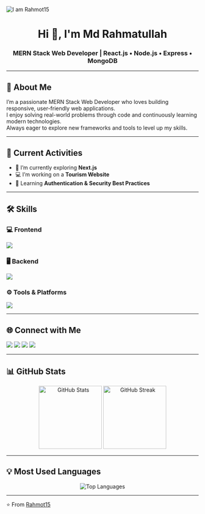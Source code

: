 <!-- Banner Image -->
![I am Rahmot15](https://i.ibb.co.com/1YBzL4RR/code-rahmot-1.png)

<h1 align="center">Hi 👋, I'm Md Rahmatullah</h1>
<h3 align="center">MERN Stack Web Developer | React.js • Node.js • Express • MongoDB</h3>

---

## 🚀 About Me
I’m a passionate MERN Stack Web Developer who loves building responsive, user-friendly web applications.  
I enjoy solving real-world problems through code and continuously learning modern technologies.  
Always eager to explore new frameworks and tools to level up my skills.

---

## 📌 Current Activities
- 🌱 I’m currently exploring **Next.js**  
- 💻 I’m working on a **Tourism Website**  
- 🔐 Learning **Authentication & Security Best Practices**  

---

## 🛠 Skills

### 💻 Frontend
<p align="left">
  <img src="https://skillicons.dev/icons?i=html,css,tailwind,bootstrap,js,react,nextjs" />
</p>

### 🖥 Backend
<p align="left">
  <img src="https://skillicons.dev/icons?i=nodejs,express,mongodb" />
</p>

### ⚙ Tools & Platforms
<p align="left">
  <img src="https://skillicons.dev/icons?i=git,github,vercel,netlify,postman" />
</p>

---

## 🌐 Connect with Me
<p align="left">
<a href="https://github.com/Rahmot15" target="_blank"><img src="https://img.shields.io/badge/GitHub-181717?style=for-the-badge&logo=github&logoColor=white" /></a>
<a href="https://www.linkedin.com/in/mdrahmatullah-dev" target="_blank"><img src="https://img.shields.io/badge/LinkedIn-0A66C2?style=for-the-badge&logo=linkedin&logoColor=white" /></a>
<a href="https://x.com/MdRahmatul59907" target="_blank"><img src="https://img.shields.io/badge/Twitter-1DA1F2?style=for-the-badge&logo=twitter&logoColor=white" /></a>
<a href="mailto:mdrahmatulla666@gmail.come"><img src="https://img.shields.io/badge/Email-D14836?style=for-the-badge&logo=gmail&logoColor=white" /></a>
</p>

---

## 📊 GitHub Stats
<p align="center">
  <img src="https://github-readme-stats.vercel.app/api?username=Rahmot15&show_icons=true&theme=radical" alt="GitHub Stats" height="165"/>
  <img src="https://streak-stats.demolab.com?user=Rahmot15&theme=radical" alt="GitHub Streak" height="165"/>
</p>

---

## 💡 Most Used Languages
<p align="center">
  <img src="https://github-readme-stats.vercel.app/api/top-langs/?username=Rahmot15&layout=compact&theme=radical" alt="Top Languages"/>
</p>

---

⭐️ From [Rahmot15](https://github.com/Rahmot15)
